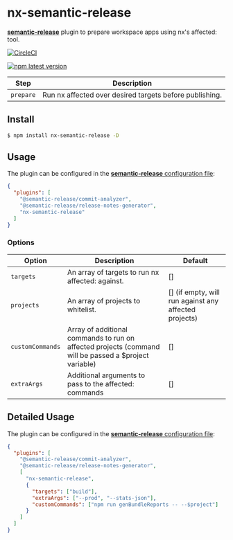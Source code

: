 # nx-semantic-release

[**semantic-release**](https://github.com/semantic-release/semantic-release) plugin to
prepare workspace apps using nx's affected:<target> tool.

[![CircleCI](https://circleci.com/gh/arenglish/nx-semantic-release/tree/master.svg?style=svg)](https://circleci.com/gh/arenglish/nx-semantic-release/tree/master)

[![npm latest version](https://img.shields.io/npm/v/nx-semantic-release/latest.svg)](https://www.npmjs.com/package/nx-semantic-release)

| Step               | Description                                                                                                                                                                                                                              |
|--------------------|------------------------------------------------------------------------------------------------------------------------------------------------------------------------------------------------------------------------------------------|
| `prepare`          | Run nx affected over desired targets before publishing.                                                                                                                        |

## Install

```bash
$ npm install nx-semantic-release -D
```

## Usage

The plugin can be configured in the [**semantic-release** configuration file](https://github.com/semantic-release/semantic-release/blob/master/docs/usage/configuration.md#configuration):

```json
{
  "plugins": [
    "@semantic-release/commit-analyzer",
    "@semantic-release/release-notes-generator",
    "nx-semantic-release"
  ]
}
```

### Options

| Option                | Description                                                                                                                                                                                            | Default                                                                                                                                              |
|-----------------------|--------------------------------------------------------------------------------------------------------------------------------------------------------------------------------------------------------|------------------------------------------------------------------------------------------------------------------------------------------------------|
| `targets`                | An array of targets to run nx affected:<target> against.                                                                                                                                            | []                                                                                                     |
| `projects`                | An array of projects to whitelist.                                                                                                                                                                 | [] (if empty, will run against any affected projects)                                                                                                   |
| `customCommands`        | Array of additional commands to run on affected projects (command will be passed a $project variable)                                                                                                | []                                                                                         |
| `extraArgs`        | Additional arguments to pass to the affected:<target> commands                                                                                                                  | []                                                                                                     |


## Detailed Usage
The plugin can be configured in the [**semantic-release** configuration file](https://github.com/semantic-release/semantic-release/blob/master/docs/usage/configuration.md#configuration):

```json
{
  "plugins": [
    "@semantic-release/commit-analyzer",
    "@semantic-release/release-notes-generator",
    [
      "nx-semantic-release",
      {
        "targets": ["build"],
        "extraArgs": ["--prod", "--stats-json"],
        "customCommands": ["npm run genBundleReports -- --$project"]
      }
    ]
  ]
}
```

